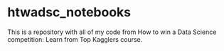 # htwadsc_notebooks
This is a repository with all of my code from How to win a Data Science competition: Learn from Top Kagglers course.
